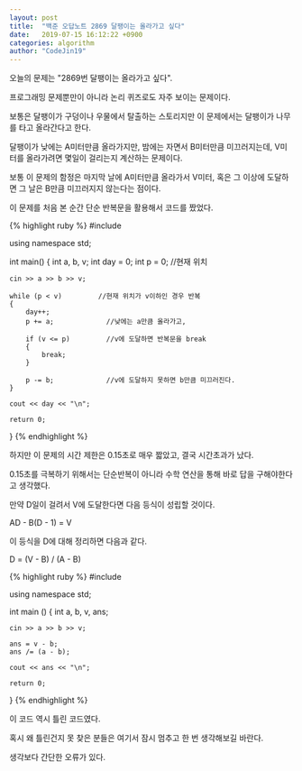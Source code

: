 ```yaml
---
layout: post
title:  "백준 오답노트 2869 달팽이는 올라가고 싶다"
date:   2019-07-15 16:12:22 +0900
categories: algorithm
author: "CodeJin19"
---
```

오늘의 문제는 "2869번 달팽이는 올라가고 싶다".

프로그래밍 문제뿐만이 아니라 논리 퀴즈로도 자주 보이는 문제이다.

보통은 달팽이가 구덩이나 우물에서 탈출하는 스토리지만 이 문제에서는 달팽이가 나무를 타고 올라간다고 한다.

달팽이가 낮에는 A미터만큼 올라가지만, 밤에는 자면서 B미터만큼 미끄러지는데, V미터를 올라가려면 몇일이 걸리는지 계산하는 문제이다.

보통 이 문제의 함정은 마지막 날에 A미터만큼 올라가서 V미터, 혹은 그 이상에 도달하면 그 날은 B만큼 미끄러지지 않는다는 점이다.

이 문제를 처음 본 순간 단순 반복문을 활용해서 코드를 짰었다.

{% highlight ruby %}
#include <iostream>

using namespace std;

int main()
{
  int a, b, v;
	int day = 0;
	int p = 0;            //현재 위치

	cin >> a >> b >> v;

	while (p < v)         //현재 위치가 v이하인 경우 반복
	{
		day++;
		p += a;             //낮에는 a만큼 올라가고,

		if (v <= p)         //v에 도달하면 반복문을 break
		{
			break;
		}

		p -= b;             //v에 도달하지 못하면 b만큼 미끄러진다.
	}

	cout << day << "\n";

	return 0;
}
{% endhighlight %}

하지만 이 문제의 시간 제한은 0.15초로 매우 짧았고, 결국 시간초과가 났다.

0.15초를 극복하기 위해서는 단순반복이 아니라 수학 연산을 통해 바로 답을 구해야한다고 생각했다.

만약 D일이 걸려서 V에 도달한다면 다음 등식이 성립할 것이다.

AD - B(D - 1) = V

이 등식을 D에 대해 정리하면 다음과 같다.

D = (V - B) / (A - B)

{% highlight ruby %}
#include <iostream>

using namespace std;

int main ()
{
    int a, b, v, ans;
    
    cin >> a >> b >> v;
    
    ans = v - b;
    ans /= (a - b);
    
    cout << ans << "\n";
    
    return 0;
}
{% endhighlight %}

이 코드 역시 틀린 코드였다.

혹시 왜 틀린건지 못 찾은 분들은 여기서 잠시 멈추고 한 번 생각해보길 바란다.

생각보다 간단한 오류가 있다.
